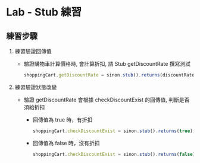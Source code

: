 # Lab - Stub 練習

## 練習步驟

1. 練習驗證回傳值

    * 驗證購物車計算價格時, 會計算折扣, 請 Stub getDiscountRate 撰寫測試

        ``` js
        shoppingCart.getDiscountRate = sinon.stub().returns(discountRate);
        ```

2. 練習驗證狀態改變

    * 驗證 getDiscountRate 會根據 checkDiscountExist 的回傳值, 判斷是否須給折扣

        * 回傳值為 true 時，有折扣

            ``` js
            shoppingCart.checkDiscountExist = sinon.stub().returns(true);
            ```

        * 回傳值為 false 時，沒有折扣

            ``` js
            shoppingCart.checkDiscountExist = sinon.stub().returns(false);
            ```